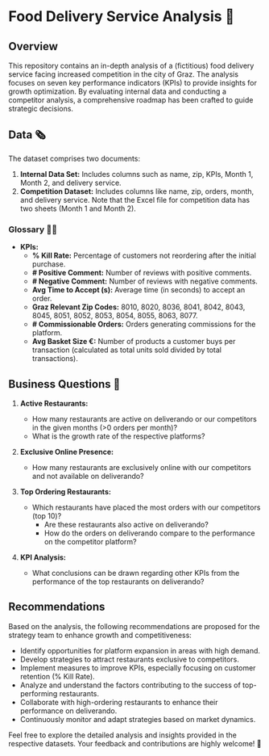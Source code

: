 # Food Delivery Service Analysis 🛵

## Overview
This repository contains an in-depth analysis of a (fictitious) food delivery service facing increased competition in the city of Graz. The analysis focuses on seven key performance indicators (KPIs) to provide insights for growth optimization. By evaluating internal data and conducting a competitor analysis, a comprehensive roadmap has been crafted to guide strategic decisions.

## Data 🗞️
The dataset comprises two documents:

1. **Internal Data Set:** Includes columns such as name, zip, KPIs, Month 1, Month 2, and delivery service.
2. **Competition Dataset:** Includes columns like name, zip, orders, month, and delivery service. Note that the Excel file for competition data has two sheets (Month 1 and Month 2).

### Glossary 🧗‍♂️
- **KPIs:**
  - **% Kill Rate:** Percentage of customers not reordering after the initial purchase.
  - **# Positive Comment:** Number of reviews with positive comments.
  - **# Negative Comment:** Number of reviews with negative comments.
  - **Avg Time to Accept (s):** Average time (in seconds) to accept an order.
  - **Graz Relevant Zip Codes:** 8010, 8020, 8036, 8041, 8042, 8043, 8045, 8051, 8052, 8053, 8054, 8055, 8063, 8077.
  - **# Commissionable Orders:** Orders generating commissions for the platform.
  - **Avg Basket Size €:** Number of products a customer buys per transaction (calculated as total units sold divided by total transactions).

## Business Questions 🧭
1. **Active Restaurants:**
   - How many restaurants are active on deliverando or our competitors in the given months (>0 orders per month)?
   - What is the growth rate of the respective platforms?

2. **Exclusive Online Presence:**
   - How many restaurants are exclusively online with our competitors and not available on deliverando?

3. **Top Ordering Restaurants:**
   - Which restaurants have placed the most orders with our competitors (top 10)?
     - Are these restaurants also active on deliverando?
     - How do the orders on deliverando compare to the performance on the competitor platform?

4. **KPI Analysis:**
   - What conclusions can be drawn regarding other KPIs from the performance of the top restaurants on deliverando?

## Recommendations
Based on the analysis, the following recommendations are proposed for the strategy team to enhance growth and competitiveness:

- Identify opportunities for platform expansion in areas with high demand.
- Develop strategies to attract restaurants exclusive to competitors.
- Implement measures to improve KPIs, especially focusing on customer retention (% Kill Rate).
- Analyze and understand the factors contributing to the success of top-performing restaurants.
- Collaborate with high-ordering restaurants to enhance their performance on deliverando.
- Continuously monitor and adapt strategies based on market dynamics.

Feel free to explore the detailed analysis and insights provided in the respective datasets. Your feedback and contributions are highly welcome! 🚀
